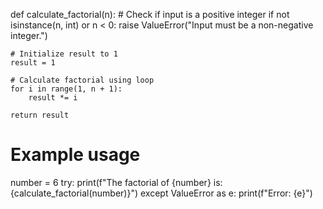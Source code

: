 def calculate_factorial(n):
    # Check if input is a positive integer
    if not isinstance(n, int) or n < 0:
        raise ValueError("Input must be a non-negative integer.")
    
    # Initialize result to 1
    result = 1
    
    # Calculate factorial using loop
    for i in range(1, n + 1):
        result *= i
    
    return result

# Example usage
number = 6
try:
    print(f"The factorial of {number} is: {calculate_factorial(number)}")
except ValueError as e:
    print(f"Error: {e}")
